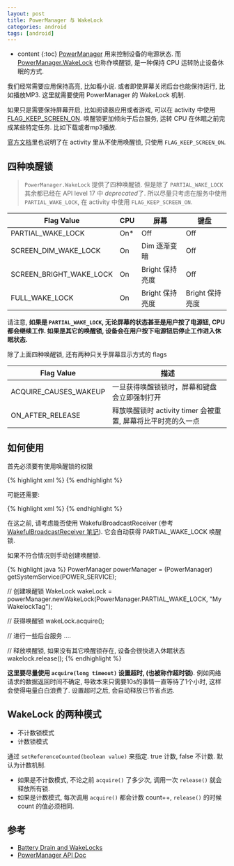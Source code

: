 ```yaml
---
layout: post
title: PowerManager 与 WakeLock
categories: android
tags: [android]
---
```

* content
{:toc}
[PowerManager](https://developer.android.com/reference/android/os/PowerManager.html#goToSleep(long)) 用来控制设备的电源状态. 而[PowerManager.WakeLock](https://developer.android.com/reference/android/os/PowerManager.WakeLock.html) 也称作唤醒锁, 是一种保持 CPU 运转防止设备休眠的方式. 

我们经常需要应用保持高亮, 比如看小说. 或者即使屏幕关闭后台也能保持运行, 比如播放MP3. 这里就需要使用 PowerManager 的 WakeLock 机制.

如果只是需要保持屏幕开启, 比如阅读器应用或者游戏, 可以在 activity 中使用 [FLAG_KEEP_SCREEN_ON](https://developer.android.com/reference/android/view/WindowManager.LayoutParams.html#FLAG_KEEP_SCREEN_ON). 唤醒锁更加倾向于后台服务, 运转 CPU 在休眠之前完成某些特定任务. 比如下载或者mp3播放.

[官方文档](https://developer.android.com/training/scheduling/wakelock.html)里也说明了在 activity 里从不使用唤醒锁, 只使用 `FLAG_KEEP_SCREEN_ON`.

## 四种唤醒锁

> `PowerManager.WakeLock` 提供了四种唤醒锁. 但是除了 `PARTIAL_WAKE_LOCK` 其余都已经在 API level 17 中 *deprecated*了. 所以尽量只考虑在服务中使用 `PARTIAL_WAKE_LOCK`, 在 activity 中使用 `FLAG_KEEP_SCREEN_ON`.

| Flag Value | CPU | 屏幕 | 键盘 |
| --------- |----| ------| ---------|
| PARTIAL_WAKE_LOCK | On* | Off | Off |
| SCREEN_DIM_WAKE_LOCK | On | Dim 逐渐变暗 | Off |
| SCREEN_BRIGHT_WAKE_LOCK | On | Bright 保持亮度 | Off |
| FULL_WAKE_LOCK | On | Bright 保持亮度 | Bright 保持亮度 |

请注意, **如果是 `PARTIAL_WAKE_LOCK`, 无论屏幕的状态甚至是用户按了电源钮, CPU 都会继续工作. 如果是其它的唤醒锁, 设备会在用户按下电源钮后停止工作进入休眠状态.**

除了上面四种唤醒锁, 还有两种只关乎屏幕显示方式的 flags

| Flag Value | 描述 | 
| --------- |----| 
| ACQUIRE_CAUSES_WAKEUP | 一旦获得唤醒锁锁时，屏幕和键盘会立即强制打开 | 
| ON_AFTER_RELEASE | 释放唤醒锁时 activity timer 会被重置, 屏幕将比平时亮的久一点 | 

## 如何使用

首先必须要有使用唤醒锁的权限

{% highlight xml %}
<uses-permission android:name="android.permission.WAKE_LOCK" />
{% endhighlight %}

可能还需要: 

{% highlight xml %}
<uses-permission android:name="android.permission.DEVICE_POWER"/>
{% endhighlight %}

在这之前, 请考虑能否使用 WakefulBroadcastReceiver (参考 [WakefulBroadcastReceiver 笔记](http://selfjt.github.io/android/2016/06/17/Android-WakefulBroadcastReceiver.html)). 它会自动获得 PARTIAL_WAKE_LOCK 唤醒锁. 

如果不符合情况则手动创建唤醒锁.

{% highlight java %}
PowerManager powerManager = (PowerManager) getSystemService(POWER_SERVICE);

// 创建唤醒锁
WakeLock wakeLock = powerManager.newWakeLock(PowerManager.PARTIAL_WAKE_LOCK, "MyWakelockTag");

// 获得唤醒锁
wakeLock.acquire();

// 进行一些后台服务
....

// 释放唤醒锁, 如果没有其它唤醒锁存在, 设备会很快进入休眠状态
wakelock.release();
{% endhighlight %}

**这里要尽量使用 `acquire(long timeout)` 设置超时, (也被称作超时锁)**. 例如网络请求的数据返回时间不确定, 导致本来只需要10s的事情一直等待了1个小时, 这样会使得电量白白浪费了. 设置超时之后, 会自动释放已节省点远.

## WakeLock 的两种模式

* 不计数锁模式
* 计数锁模式

通过 `setReferenceCounted(boolean value)` 来指定. true 计数, false 不计数. 默认为计数机制.

* 如果是不计数模式, 不论之前 `acquire()` 了多少次, 调用一次 `release()` 就会释放所有锁.
* 如果是计数模式, 每次调用 `acquire()` 都会计数 count++, `release()` 的时候 count 的值必须相同.

## 参考

* [Battery Drain and WakeLocks](http://www.jianshu.com/p/33750bc592ea)
* [PowerManager API Doc](https://developer.android.com/reference/android/os/PowerManager.html#goToSleep(long))